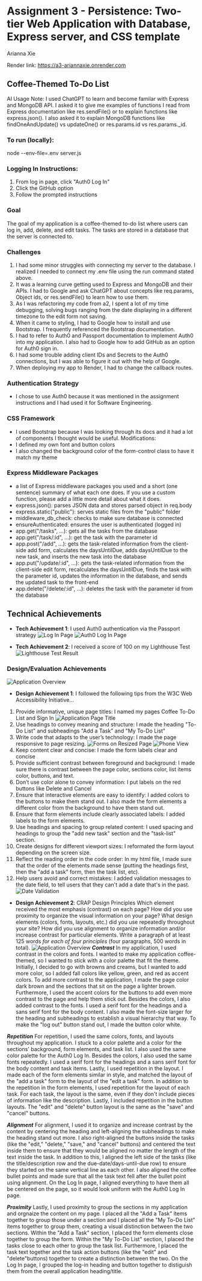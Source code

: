 Assignment 3 - Persistence: Two-tier Web Application with Database, Express server, and CSS template
===
Arianna Xie

Render link: https://a3-ariannaxie.onrender.com

## Coffee-Themed To-Do List
AI Usage Note: I used ChatGPT to learn and become familar with Express and MongoDB API. I asked it to give me examples of functions I read from Express documentation like res.sendFile() or to explain functions like express.json(). I also asked it to explain MongoDB functions like findOneAndUpdate() vs updateOne() or res.params.id vs res.params._id.

### To run (locally): 
node --env-file=.env server.js

### Logging In Instructions:
1. From log in page, click "Auth0 Log In"
2. Click the GitHub option
3. Follow the prompted instructions

### Goal
The goal of my application is a coffee-themed to-do list where users can log in, add, delete, and edit tasks. The tasks are stored in a database that the server is connected to.

### Challenges
1. I had some minor struggles with connecting my server to the database. I realized I needed to connect my .env file using the run command stated above.
2. It was a learning curve getting used to Express and MongoDB and their APIs. I had to Google and ask ChatGPT about concepts like req.params, Object ids, or res.sendFile() to learn how to use them.
3. As I was refactoring my code from a2, I spent a lot of my time debugging, solving bugs ranging from the date displaying in a different timezone to the edit form not saving.
4. When it came to styling, I had to Google how to install and use Bootstrap. I frequently referenced the Bootstrap documentation.
5. I had to refer to Auth0 and Passport documentation to implement Auth0 into my application. I also had to Google how to add GitHub as an option for Auth0 sign in.
7. I had some trouble adding client IDs and Secrets to the Auth0 connections, but I was able to figure it out with the help of Google.
6. When deploying my app to Render, I had to change the callback routes.

### Authentication Strategy
- I chose to use Auth0 because it was mentioned in the assignment instructions and I had used it for Software Engineering.

### CSS Framework
  - I used Bootstrap because I was looking through its docs and it had a lot of components I thought would be useful.
  Modifications:
  - I defined my own font and button colors
  - I also changed the background color of the form-control class to have it match my theme

### Express Middleware Packages
- a list of Express middleware packages you used and a short (one sentence) summary of what each one does. If you use a custom function, please add a little more detail about what it does.
- express.json(): parses JSON data and stores parsed object in req.body
- express.static("public"): serves static files from the "public" folder
- middleware_db_check: checks to make sure database is connected
- ensureAuthenticated: ensures the user is authenticated (logged in)
- app.get("/tasks", ...): gets all the tasks from the database
- app.get("/task/:id", ...): get the task with the parameter id
- app.post("/add", ...): gets the task-related information from the client-side add form, calculates the daysUntilDue, adds daysUntilDue to the new task, and inserts the new task into the database
- app.put("/update/:id", ...): gets the task-related information from the client-side edit form, recalculates the daysUntilDue, finds the task with the parameter id, updates the information in the database, and sends the updated task to the front-end
- app.delete("/delete/:id", ...): deletes the task with the parameter id from the database


## Technical Achievements
- **Tech Achievement 1**: I used Auth0 authentication via the Passport strategy
![Log In Page](./readme_images/LogIn.png)
![Auth0 Log In Page](./readme_images/Auth0.png)

- **Tech Achievement 2**: I received a score of 100 on my Lighthouse Test
![Lighthouse Test Result](./readme_images/LighthouseTest.png)


### Design/Evaluation Achievements
![Application Overview](./readme_images/ApplicationOverview.png)
- **Design Achievement 1**: I followed the following tips from the W3C Web Accessibility Initiative...
1. Provide informative, unique page titles: I named my pages Coffee To-Do List and Sign In
![Application Page Title](./readme_images/Tip1.png)
2. Use headings to convey meaning and structure: I made the heading "To-Do List" and subheadings "Add a Task" and "My To-Do List"
3. Write code that adapts to the user’s technology: I made the page responsive to page resizing.
![Forms on Resized Page](./readme_images/ResizedPage.png)
![Phone View](./readme_images/PhoneView.jpeg)
4. Keep content clear and concise: I made the form labels clear and concise
5. Provide sufficient contrast between foreground and background: I made sure there is contrast between the page color, sections color, list items color, buttons, and text.
6. Don’t use color alone to convey information: I put labels on the red buttons like Delete and Cancel
7. Ensure that interactive elements are easy to identify: I added colors to the buttons to make them stand out. I also made the form elements a different color from the background to have them stand out.
8. Ensure that form elements include clearly associated labels: I added labels to the form elements.
9. Use headings and spacing to group related content: I used spacing and headings to group the "add new task" section and the "task-list" section.
10. Create designs for different viewport sizes: I reformated the form layout depending on the screen size.
11. Reflect the reading order in the code order: In my html file, I made sure that the order of the elements made sense (putting the headings first, then the "add a task" form, then the task list, etc).
12. Help users avoid and correct mistakes: I added validation messages to the date field, to tell users that they can't add a date that's in the past.
![Date Validation](./readme_images/DateValidation.png)


- **Design Achievement 2**: CRAP Design Principles
Which element received the most emphasis (contrast) on each page? How did you use proximity to organize the visual information on your page? What design elements (colors, fonts, layouts, etc.) did you use repeatedly throughout your site? How did you use alignment to organize information and/or increase contrast for particular elements. Write a paragraph of at least 125 words *for each of four principles* (four paragraphs, 500 words in total).
![Application Overview](./readme_images/ApplicationOverview.png)
***Contrast***
In my application, I used contrast in the colors and fonts. I wanted to make my application coffee-themed, so I wanted to stick with a color palette that fit the theme. Initially, I decided to go with browns and creams, but I wanted to add more color, so I added fall colors like yellow, green, and red as accent colors. To add more contrast to the application, I made the page color dark brown and the sections that sit on the page a lighter brown. Furthermore, I used the accent colors for the buttons to add even more contrast to the page and help them stick out. Besides the colors, I also added contrast to the fonts. I used a serif font for the headings and a sans serif font for the body content. I also made the font-size larger for the heading and subheadings to establish a visual hierarchy that way. To make the "log out" button stand out, I made the button color white.

***Repetition***
For repetition, I used the same colors, fonts, and layouts throughout my application. I stuck to a color palette and a color for the sections' background, form elements, and task list. I also used the same color palette for the Auth0 Log In. Besides the colors, I also used the same fonts repeatedly. I used a serif font for the headings and a sans serif font for the body content and task items. Lastly, I used repetition in the layout. I made each of the form elements similar in style, and matched the layout of the "add a task" form to the layout of the "edit a task" form. In addition to the repetition in the form elements, I used repetition for the layout of each task. For each task, the layout is the same, even if they don't include pieces of information like the description. Lastly, I included repetition in the button layouts. The "edit" and "delete" button layout is the same as the "save" and "cancel" buttons.

***Alignment***
For alignment, I used it to organize and increase contrast by the content by centering the heading and left-aligning the subheadings to make the heading stand out more. I also right-aligned the buttons inside the tasks (like the "edit," "delete," "save," and "cancel" buttons) and centered the text inside them to ensure that they would be aligned no matter the length of the text inside the task. In addition to this, I aligned the left side of the tasks (like the title/description row and the due-date/days-until-due row) to ensure they started on the same vertical line as each other. I also aligned the coffee bullet points and made sure that all the task text fell after the bullet point using alignment. On the Log In page, I aligned everything to have them all be centered on the page, so it would look uniform with the Auth0 Log In page.

***Proximity***
Lastly, I used proximity to group the sections in my application and orgnaize the content on my page. I placed all the "Add a Task" items together to group those under a section and I placed all the "My To-Do List" items together to group them, creating a visual distinction between the two sections. Within the "Add a Task" section, I placed the form elements close together to group the form. Within the "My To-Do List" section, I placed the tasks close to each other to group the task list. Furthermore, I placed the task text together and the task action buttons (like the "edit" and "delete"buttons) together to create a distinction between the two. On the Log In page, I grouped the log-in heading and button together to distiguish them from the overall application heading/title.
